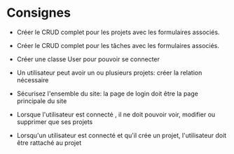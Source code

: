 # Consignes

- Créer le CRUD complet pour les projets avec les formulaires associés.

- Créer le CRUD complet pour les tâches avec les formulaires associés.

- Créer une classe User pour pouvoir se connecter

- Un utilisateur peut avoir un ou plusieurs projets: créer la relation nécessaire

- Sécurisez l'ensemble du site: la page de login doit être la page principale du site

- Lorsque l'utilisateur est connecté , il ne doit pouvoir voir, modifier ou supprimer que ses projets

- Lorsqu'un utilisateur est connecté et qu'il crée un projet, l'utilisateur doit être rattaché au projet
